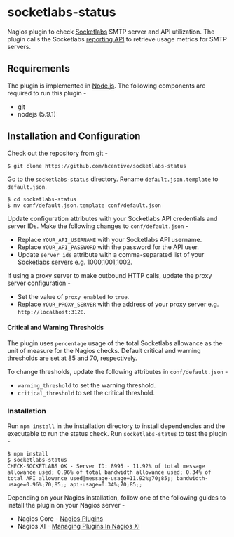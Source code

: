 socketlabs-status
=================
Nagios plugin to check [Socketlabs](http://www.socketlabs.com) SMTP server and API utilization. The plugin calls the Socketlabs [reporting API](http://www.socketlabs.com/api-reference/reporting-api/) to retrieve usage metrics for SMTP servers.

## Requirements
The plugin is implemented in [Node.js](https://nodejs.org/en/). The following components are required to run this plugin -
* git
* nodejs (5.9.1)

## Installation and Configuration
Check out the repository from git -
```
$ git clone https://github.com/hcentive/socketlabs-status
```
Go to the `socketlabs-status` directory. Rename `default.json.template` to `default.json`.
```
$ cd socketlabs-status
$ mv conf/default.json.template conf/default.json
```
Update configuration attributes with your Socketlabs API credentials and server IDs. Make the following changes to `conf/default.json` -
* Replace `YOUR_API_USERNAME` with your Socketlabs API username.
* Replace `YOUR_API_PASSWORD` with the password for the API user.
* Update `server_ids` attribute with a comma-separated list of your Socketlabs servers e.g. 1000,1001,1002.

If using a proxy server to make outbound HTTP calls, update the proxy server configuration -
*  Set the value of `proxy_enabled` to `true`.
* Replace `YOUR_PROXY_SERVER` with the address of your proxy server e.g. `http://localhost:3128`.

#### Critical and Warning Thresholds
The plugin uses `percentage` usage of the total Socketlabs allowance as the unit of measure for the Nagios checks. Default critical and warning thresholds are set at 85 and 70, respectively.

To change thresholds, update the following attributes in `conf/default.json` -
* `warning_threshold` to set the warning threshold.
* `critical_threshold` to set the critical threshold.

### Installation
Run `npm install` in the installation directory to install dependencies and the executable to run the status check. Run `socketlabs-status` to test the plugin -
```
$ npm install
$ socketlabs-status
CHECK-SOCKETLABS OK - Server ID: 8995 - 11.92% of total message allowance used; 0.96% of total bandwidth allowance used; 0.34% of total API allowance used|message-usage=11.92%;70;85;; bandwidth-usage=0.96%;70;85;; api-usage=0.34%;70;85;;
```

Depending on your Nagios installation, follow one of the following guides to install the plugin on your Nagios server -
* Nagios Core - [Nagios Plugins](https://assets.nagios.com/downloads/nagioscore/docs/nagioscore/4/en/plugins.html)
* Nagios XI - [Managing Plugins In Nagios XI](https://assets.nagios.com/downloads/nagiosxi/docs/Managing-Plugins-in-Nagios-XI.pdf)
